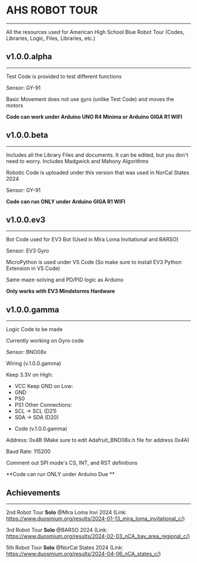 # AHS ROBOT TOUR
----------------------
All the resources used for American High School Blue Robot Tour (Codes, Libraries, Logic, Files, Libraries, etc.)

## v1.0.0.alpha
----------------------
Test Code is provided to test different functions

Sensor: GY-91

Basic Movement does not use gyro (unlike Test Code) and moves the motors

**Code can work under Arduino UNO R4 Minima or Arduino GIGA R1 WIFI**

## v1.0.0.beta
----------------------

Includes all the Library Files and documents. It can be edited, but you don't need to worry. Includes Madgwick and Mahony Algorithms

Robotic Code is uploaded under this version that was used in NorCal States 2024

Sensor: GY-91

**Code can run ONLY under Arduino GIGA R1 WIFI**

## v1.0.0.ev3
----------------------
Bot Code used for EV3 Bot (Used in Mira Loma Invitational and BARSO)

Sensor: EV3 Gyro

MicroPython is used under VS Code (So make sure to install EV3 Python Extension in VS Code)

Same maze-solving and PD/PID logic as Arduino

**Only works with EV3 Mindstorms Hardware**

## v1.0.0.gamma
----------------------

Logic Code to be made

Currently working on Gyro code

Sensor: BNO08x

Wiring (v.1.0.0.gamma)

Keep 3.3V on High:
- VCC
Keep GND on Low:
- GND
- PS0
- PS1
Other Connections:
- SCL -> SCL (D21)
- SDA -> SDA (D20)

* Code (v.1.0.0.gamma)

Address: 0x4B (Make sure to edit Adafruit_BNO08x.h file for address 0x4A)

Baud Rate: 115200

Comment out SPI mode's CS, INT, and RST definitions

**Code can run ONLY under Arduino Due
**

## Achievements
----------------------

2nd Robot Tour **Solo** @Mira Loma Invi 2024 (Link: https://www.duosmium.org/results/2024-01-13_mira_loma_invitational_c/)

3rd Robot Tour **Solo** @BARSO 2024 (Link: https://www.duosmium.org/results/2024-02-03_nCA_bay_area_regional_c/)

5th Robot Tour **Solo** @NorCal States 2024 (Link: https://www.duosmium.org/results/2024-04-06_nCA_states_c/)
